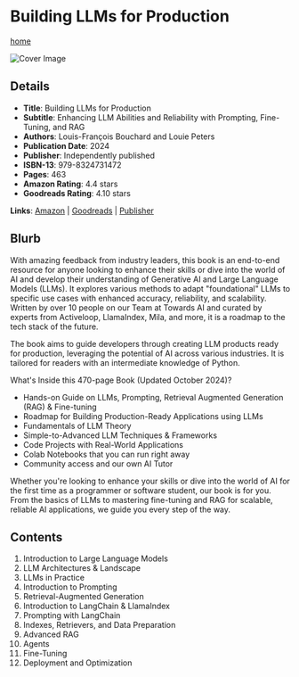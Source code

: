 # Building LLMs for Production

[home](../)

![Cover Image](building-llms-for-production.jpeg)

## Details

* **Title**: Building LLMs for Production
* **Subtitle**: Enhancing LLM Abilities and Reliability with Prompting, Fine-Tuning, and RAG
* **Authors**: Louis-François Bouchard and Louie Peters
* **Publication Date**: 2024
* **Publisher**: Independently published
* **ISBN-13**: 979-8324731472
* **Pages**: 463
* **Amazon Rating**: 4.4 stars
* **Goodreads Rating**: 4.10 stars


**Links**: [Amazon](https://amzn.to/4oHqYvf) |
[Goodreads](https://www.goodreads.com/book/show/213731760-building-llms-for-production) |
[Publisher](https://www.oreilly.com/library/view/building-llms-for/9798324731472/)

## Blurb

With amazing feedback from industry leaders, this book is an end-to-end resource for anyone looking to enhance their skills or dive into the world of AI and develop their understanding of Generative AI and Large Language Models (LLMs). It explores various methods to adapt "foundational" LLMs to specific use cases with enhanced accuracy, reliability, and scalability. Written by over 10 people on our Team at Towards AI and curated by experts from Activeloop, LlamaIndex, Mila, and more, it is a roadmap to the tech stack of the future.

The book aims to guide developers through creating LLM products ready for production, leveraging the potential of AI across various industries. It is tailored for readers with an intermediate knowledge of Python.


What's Inside this 470-page Book (Updated October 2024)?

* Hands-on Guide on LLMs, Prompting, Retrieval Augmented Generation (RAG) & Fine-tuning
* Roadmap for Building Production-Ready Applications using LLMs
* Fundamentals of LLM Theory
* Simple-to-Advanced LLM Techniques & Frameworks
* Code Projects with Real-World Applications
* Colab Notebooks that you can run right away
* Community access and our own AI Tutor

Whether you're looking to enhance your skills or dive into the world of AI for the first time as a programmer or software student, our book is for you. From the basics of LLMs to mastering fine-tuning and RAG for scalable, reliable AI applications, we guide you every step of the way.

## Contents

1. Introduction to Large Language Models
2. LLM Architectures & Landscape
3. LLMs in Practice
4. Introduction to Prompting
5. Retrieval-Augmented Generation
6. Introduction to LangChain & LlamaIndex
7. Prompting with LangChain
8. Indexes, Retrievers, and Data Preparation
9. Advanced RAG
10. Agents
11. Fine-Tuning
12. Deployment and Optimization
